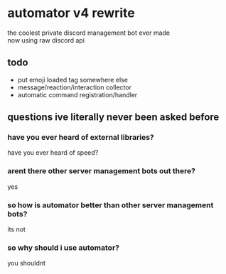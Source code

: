 # automator v4 rewrite
the coolest private discord management bot ever made \
now using raw discord api

## todo
* put emoji loaded tag somewhere else
* message/reaction/interaction collector
* automatic command registration/handler

## questions ive literally never been asked before

### have you ever heard of external libraries?
have you ever heard of speed?

### arent there other server management bots out there?
yes

### so how is automator better than other server management bots?
its not

### so why should i use automator?
you shouldnt
